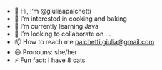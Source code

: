 - 👋 Hi, I’m @giuliaapalchetti
- 👀 I’m interested in cooking and baking
- 🌱 I’m currently learning Java
- 💞️ I’m looking to collaborate on ...
- 📫 How to reach me palchetti.giulia@gmail.com
- 😄 Pronouns: she/her
- ⚡ Fun fact: I have 8 cats

<!---
giuliaapalchetti/giuliaapalchetti is a ✨ special ✨ repository because its `README.md` (this file) appears on your GitHub profile.
You can click the Preview link to take a look at your changes.
--->
